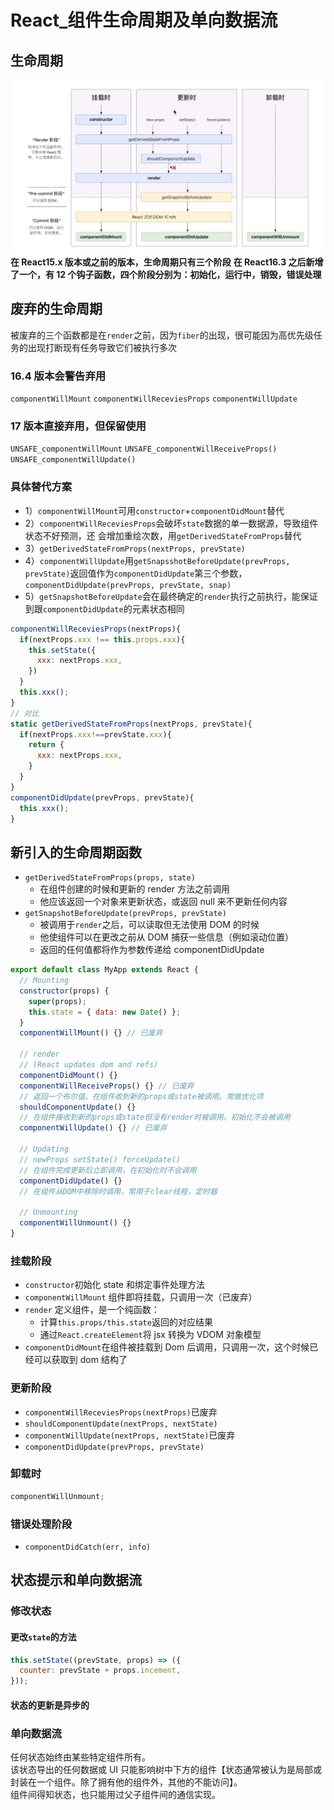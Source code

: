 # React\_组件生命周期及单向数据流

## 生命周期

![lifeTime](./img/lifeTime.png)
**在 React15.x 版本或之前的版本，生命周期只有三个阶段**
**在 React16.3 之后新增了一个，有 12 个钩子函数，四个阶段分别为：初始化，运行中，销毁，错误处理**

## 废弃的生命周期

被废弃的三个函数都是在`render`之前，因为`fiber`的出现，很可能因为高优先级任务的出现打断现有任务导致它们被执行多次

### 16.4 版本会警告弃用

`componentWillMount`
`componentWillReceviesProps`
`componentWillUpdate`

### 17 版本直接弃用，但保留使用

`UNSAFE_componentWillMount`
`UNSAFE_componentWillReceiveProps()`
`UNSAFE_componentWillUpdate()`

### 具体替代方案

- 1）`componentWillMount`可用`constructor`+`componentDidMount`替代
- 2）`componentWillReceviesProps`会破坏`state`数据的单一数据源，导致组件状态不好预测，还 会增加重绘次数，用`getDerivedStateFromProps`替代
- 3）`getDerivedStateFromProps(nextProps, prevState)`
- 4）`componentWillUpdate`用`getSnapsshotBeforeUpdate(prevProps, prevState)`返回值作为`componentDidUpdate`第三个参数，`componentDidUpdate(prevProps, prevState, snap)`
- 5）`getSnapshotBeforeUpdate`会在最终确定的`render`执行之前执行，能保证到跟`componentDidUpdate`的元素状态相同

```js
componentWillReceviesProps(nextProps){
  if(nextProps.xxx !== this.props.xxx){
    this.setState({
      xxx: nextProps.xxx,
    })
  }
  this.xxx();
}
// 对比
static getDerivedStateFromProps(nextProps, prevState){
  if(nextProps.xxx!==prevState.xxx){
    return {
      xxx: nextProps.xxx,
    }
  }
}
componentDidUpdate(prevProps, prevState){
  this.xxx();
}
```

## 新引入的生命周期函数

- `getDerivedStateFromProps(props, state)`
  - 在组件创建的时候和更新的 render 方法之前调用
  - 他应该返回一个对象来更新状态，或返回 null 来不更新任何内容
- `getSnapshotBeforeUpdate(prevProps, prevState)`
  - 被调用于`render`之后，可以读取但无法使用 DOM 的时候
  - 他使组件可以在更改之前从 DOM 捕获一些信息（例如滚动位置）
  - 返回的任何值都将作为参数传递给 componentDidUpdate

```js
export default class MyApp extends React {
  // Mounting
  constructor(props) {
    super(props);
    this.state = { data: new Date() };
  }
  componentWillMount() {} // 已废弃

  // render
  // (React updates dom and refs)
  componentDidMount() {}
  componentWillReceiveProps() {} // 已废弃
  // 返回一个布尔值。在组件收到新的props或state被调用。常做优化项
  shouldComponentUpdate() {}
  // 在组件接收到新的props或state但没有render时被调用。初始化不会被调用
  componentWillUpdate() {} // 已废弃

  // Updating
  // newProps setState() forceUpdate()
  // 在组件完成更新后立即调用，在初始化时不会调用
  componentDidUpdate() {}
  // 在组件从DOM中移除时调用，常用于clear线程，定时器

  // Unmounting
  componentWillUnmount() {}
}
```

### 挂载阶段

- `constructor`初始化 state 和绑定事件处理方法
- `componentWillMount` 组件即将挂载，只调用一次（已废弃）
- `render` 定义组件，是一个纯函数：
  - 计算`this.props/this.state`返回的对应结果
  - 通过`React.createElement`将 jsx 转换为 VDOM 对象模型
- `componentDidMount`在组件被挂载到 Dom 后调用，只调用一次，这个时候已经可以获取到 dom 结构了

### 更新阶段

- `componentWillReceviesProps(nextProps)`已废弃
- `shouldComponentUpdate(nextProps, nextState)`
- `componentWillUpdate(nextProps, nextState)`已废弃
- `componentDidUpdate(prevProps, prevState)`

### 卸载时

```js
componentWillUnmount;
```

### 错误处理阶段

- `componentDidCatch(err, info)`

## 状态提示和单向数据流

### 修改状态

#### 更改`state`的方法

```js
this.setState((prevState, props) => ({
  counter: prevState + props.incement,
}));
```

#### 状态的更新是异步的

### 单向数据流

任何状态始终由某些特定组件所有。  
该状态导出的任何数据或 UI 只能影响树中下方的组件【状态通常被认为是局部或封装在一个组件。除了拥有他的组件外，其他的不能访问】。  
组件间得知状态，也只能用过父子组件间的通信实现。
